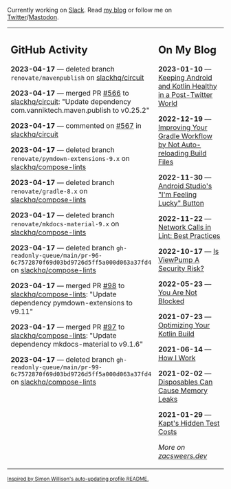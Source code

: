 Currently working on [Slack](https://slack.com/). Read [my blog](https://zacsweers.dev/) or follow me on [Twitter](https://twitter.com/ZacSweers)/[Mastodon](https://hachyderm.io/@ZacSweers).

<table><tr><td valign="top" width="60%">

## GitHub Activity
<!-- githubActivity starts -->
**2023-04-17** — deleted branch `renovate/mavenpublish` on [slackhq/circuit](https://github.com/slackhq/circuit)

**2023-04-17** — merged PR [#566](https://github.com/slackhq/circuit/pull/566) to [slackhq/circuit](https://github.com/slackhq/circuit): "Update dependency com.vanniktech.maven.publish to v0.25.2"

**2023-04-17** — commented on [#567](https://github.com/slackhq/circuit/pull/567#issuecomment-1511526153) in [slackhq/circuit](https://github.com/slackhq/circuit)

**2023-04-17** — deleted branch `renovate/pymdown-extensions-9.x` on [slackhq/compose-lints](https://github.com/slackhq/compose-lints)

**2023-04-17** — deleted branch `renovate/gradle-8.x` on [slackhq/compose-lints](https://github.com/slackhq/compose-lints)

**2023-04-17** — deleted branch `renovate/mkdocs-material-9.x` on [slackhq/compose-lints](https://github.com/slackhq/compose-lints)

**2023-04-17** — deleted branch `gh-readonly-queue/main/pr-96-6c7572870f69d03bd9726d5ff5a000d063a37fd4` on [slackhq/compose-lints](https://github.com/slackhq/compose-lints)

**2023-04-17** — merged PR [#98](https://github.com/slackhq/compose-lints/pull/98) to [slackhq/compose-lints](https://github.com/slackhq/compose-lints): "Update dependency pymdown-extensions to v9.11"

**2023-04-17** — merged PR [#97](https://github.com/slackhq/compose-lints/pull/97) to [slackhq/compose-lints](https://github.com/slackhq/compose-lints): "Update dependency mkdocs-material to v9.1.6"

**2023-04-17** — deleted branch `gh-readonly-queue/main/pr-99-6c7572870f69d03bd9726d5ff5a000d063a37fd4` on [slackhq/compose-lints](https://github.com/slackhq/compose-lints)
<!-- githubActivity ends -->
</td><td valign="top" width="40%">

## On My Blog
<!-- blog starts -->
**2023-01-10** — [Keeping Android and Kotlin Healthy in a Post-Twitter World](https://www.zacsweers.dev/keeping-android-healthy/)

**2022-12-19** — [Improving Your Gradle Workflow by Not Auto-reloading Build Files](https://www.zacsweers.dev/improving-your-workflow-by-not-auto-reloading-build-files/)

**2022-11-30** — [Android Studio's "I'm Feeling Lucky" Button](https://www.zacsweers.dev/android-studios-im-feeling-lucky-button/)

**2022-11-22** — [Network Calls in Lint: Best Practices](https://www.zacsweers.dev/network-calls-in-lint-best-practices/)

**2022-10-17** — [Is ViewPump A Security Risk?](https://www.zacsweers.dev/is-viewpump-a-security-risk/)

**2022-05-23** — [You Are Not Blocked](https://www.zacsweers.dev/you-are-not-blocked/)

**2021-07-23** — [Optimizing Your Kotlin Build](https://www.zacsweers.dev/optimizing-your-kotlin-build/)

**2021-06-14** — [How I Work](https://www.zacsweers.dev/how-i-work/)

**2021-02-02** — [Disposables Can Cause Memory Leaks](https://www.zacsweers.dev/disposables-can-cause-memory-leaks/)

**2021-01-29** — [Kapt's Hidden Test Costs](https://www.zacsweers.dev/kapts-hidden-test-costs/)
<!-- blog ends -->
_More on [zacsweers.dev](https://zacsweers.dev/)_
</td></tr></table>

<sub><a href="https://simonwillison.net/2020/Jul/10/self-updating-profile-readme/">Inspired by Simon Willison's auto-updating profile README.</a></sub>